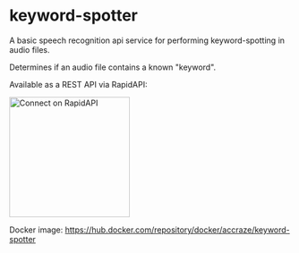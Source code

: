 # keyword-spotter
A basic speech recognition api service for performing keyword-spotting in audio files.

Determines if an audio file contains a known "keyword".

Available as a REST API via RapidAPI:

<a href="https://rapidapi.com/accraze/api/keyword-spotter" target="_blank">
    <img src="https://storage.googleapis.com/code-snippets/connect-on-rapidapi-light.png" width="215" alt="Connect on RapidAPI">
</a>


Docker image: https://hub.docker.com/repository/docker/accraze/keyword-spotter


